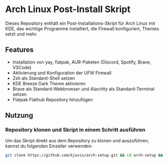 # Arch Linux Post-Install Skript

Dieses Repository enthält ein Post-Installations-Skript für Arch Linux mit KDE, das wichtige Programme installiert, die Firewall konfiguriert, Themes setzt und mehr.

## Features

- Installation von yay, flatpak, AUR-Paketen (Discord, Spotify, Brave, VSCode)
- Aktivierung und Konfiguration der UFW Firewall
- Zsh als Standard-Shell setzen
- KDE Breeze Dark Theme aktivieren
- Brave als Standard-Webbrowser und Alacritty als Standard-Terminal setzen
- Flatpak Flathub Repository hinzufügen

## Nutzung

### Repository klonen und Skript in einem Schritt ausführen

Um das Skript direkt aus dem Repository zu klonen und auszuführen, kannst du folgenden Einzeiler verwenden:

```bash
git clone https://github.com/kjuvis/arch-setup.git && cd arch-setup && sudo sh arch-post-install.sh
